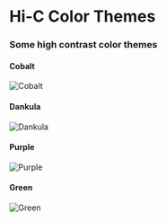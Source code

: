 # Hi-C Color Themes

### Some high contrast color themes

#### Cobalt

![Cobalt](..\images\Cobalt.PNG)

#### Dankula

![Dankula](..\images\Dankula.PNG)

#### Purple

![Purple](..\images\Purple.PNG)

#### Green

![Green](..\images\Green.PNG)
